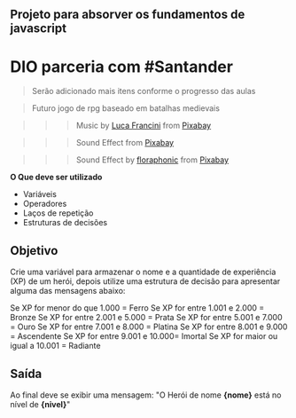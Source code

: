 ## Projeto  para absorver os fundamentos de javascript
 # DIO parceria com #Santander

> Serão adicionado mais itens conforme o progresso das aulas

> Futuro jogo de rpg baseado em batalhas medievais

>>> Music by <a href="https://pixabay.com/pt/users/lucafrancini-19914739/?utm_source=link-attribution&utm_medium=referral&utm_campaign=music&utm_content=197736">Luca Francini</a> from <a href="https://pixabay.com//?utm_source=link-attribution&utm_medium=referral&utm_campaign=music&utm_content=197736">Pixabay</a>

>>> Sound Effect from <a href="https://pixabay.com/sound-effects/?utm_source=link-attribution&utm_medium=referral&utm_campaign=music&utm_content=44724">Pixabay</a>

>>> Sound Effect by <a href="https://pixabay.com/pt/users/floraphonic-38928062/?utm_source=link-attribution&utm_medium=referral&utm_campaign=music&utm_content=202179">floraphonic</a> from <a href="https://pixabay.com//?utm_source=link-attribution&utm_medium=referral&utm_campaign=music&utm_content=202179">Pixabay</a>

**O Que deve ser utilizado**

- Variáveis
- Operadores
- Laços de repetição
- Estruturas de decisões

## Objetivo

Crie uma variável para armazenar o nome e a quantidade de experiência (XP) de um herói, depois utilize uma estrutura de decisão para apresentar alguma das mensagens abaixo:

Se XP for menor do que 1.000 = Ferro
Se XP for entre 1.001 e 2.000 = Bronze
Se XP for entre 2.001 e 5.000 = Prata
Se XP for entre 5.001 e 7.000 = Ouro
Se XP for entre 7.001 e 8.000 = Platina
Se XP for entre 8.001 e 9.000 = Ascendente
Se XP for entre 9.001 e 10.000= Imortal
Se XP for maior ou igual a 10.001 = Radiante

## Saída

Ao final deve se exibir uma mensagem:
"O Herói de nome **{nome}** está no nível de **{nivel}**"

